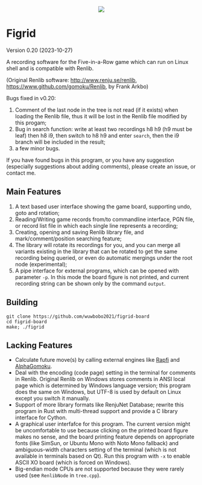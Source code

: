 <div align="center">
  <img src="https://github.com/wuwbobo2021/figrid-board/blob/main/logo.png?raw=true">
</div>

# Figrid
Version 0.20 (2023-10-27)

A recording software for the Five-in-a-Row game which can run on Linux shell and is compatible with Renlib.

(Original Renlib software: <http://www.renju.se/renlib>, <https://www.github.com/gomoku/Renlib>, by Frank Arkbo)

Bugs fixed in v0.20:
1. Comment of the last node in the tree is not read (if it exists) when loading the Renlib file, thus it will be lost in the Renlib file modified by this progam;
2. Bug in search function: write at least two recordings h8 h9 (h9 must be leaf) then h8 i9, then switch to h8 h9 and enter `search`, then the i9 branch will be included in the result;
3. a few minor bugs.

If you have found bugs in this program, or you have any suggestion (especially suggestions about adding comments), please create an issue, or contact me.

## Main Features
1. A text based user interface showing the game board, supporting undo, goto and rotation;
2. Reading/Writing game records from/to commandline interface, PGN file, or record list file in which each single line represents a recording;
3. Creating, opening and saving Renlib library file, and mark/comment/position searching feature;
4. The library will rotate its recordings for you, and you can merge all variants existing in the library that can be rotated to get the same recording being queried, or even do automatic mergings under the root node (experimental);
5. A pipe interface for external programs, which can be opened with parameter `-p`. In this mode the board figure is not printed, and current recording string can be shown only by the command `output`.

## Building
```
git clone https://github.com/wuwbobo2021/figrid-board
cd figrid-board
make; ./figrid
```

## Lacking Features
- Calculate future move(s) by calling external engines like [Rapfi](https://github.com/dhbloo/rapfi) and [AlphaGomoku](https://github.com/MaciejKozarzewski/AlphaGomoku).
- Deal with the encoding (code page) setting in the terminal for comments in Renlib. Original Renlib on Windows stores comments in ANSI local page which is determined by Windows language version; this program does the same on Windows, but UTF-8 is used by default on Linux except you switch it manually.
- Support of more library formats like RenjuNet Database; rewrite this program in Rust with multi-thread support and provide a C library interface for Cython.
- A graphical user interfafce for this program. The current version might be uncomfortable to use because clicking on the printed board figure makes no sense, and the board printing feature depends on appropriate fonts (like SimSun, or Ubuntu Mono with Noto Mono fallback) and ambiguous-width characters setting of the terminal (which is not available in terminals based on Qt). Run this program with `-x` to enable ASCII XO board (which is forced on Windows).
- Big-endian mode CPUs are not supported because they were rarely used (see `RenlibNode` in `tree.cpp`).
